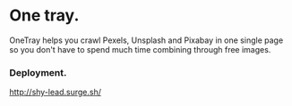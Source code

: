# One tray.
OneTray helps you crawl Pexels, Unsplash and Pixabay in one single page so you don't have to spend much time combining through free images.

### Deployment.
http://shy-lead.surge.sh/
